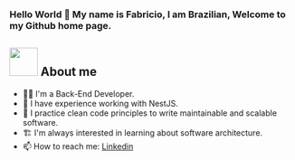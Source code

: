 ### Hello World 👋 My name is Fabricio, I am Brazilian, Welcome to my Github home page.

## <picture><img src = "https://github.com/7oSkaaa/7oSkaaa/blob/main/Images/about_me.gif?raw=true" width = 50px></picture> About me

- :man_technologist: I'm a Back-End Developer.
- 🚀 I have experience working with NestJS.
- 🧹 I practice clean code principles to write maintainable and scalable software.
- 🏗️ I'm always interested in learning about software architecture.
- 📫 How to reach me: <a href="https://www.linkedin.com/in/fabricioarnecke/" target="_blank">Linkedin</a>

